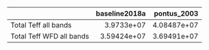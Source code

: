 |                          |   baseline2018a |   pontus_2003 |
|:-------------------------|----------------:|--------------:|
| Total Teff all bands     |     3.9733e+07  |   4.08487e+07 |
| Total Teff WFD all bands |     3.59424e+07 |   3.69491e+07 |

